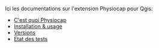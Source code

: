 Ici les documentations sur l'extension Physiocap pour Qgis:
* [C'est quoi Physiocap](https://github.com/jhemmi/QgisPhysiocapPlugin/wiki/Versions-en-cours-et-%C3%A0-venir)
* [Installation & usage](https://github.com/jhemmi/QgisPhysiocapPlugin/wiki/Qgis-Physiocap-Plugin-usage-&-installation)
* [Versions](https://github.com/jhemmi/QgisPhysiocapPlugin/wiki/Versions-en-cours-et-%C3%A0-venir)
* [Etat des tests](https://github.com/jhemmi/QgisPhysiocapPlugin/wiki/Etat-des-tests)